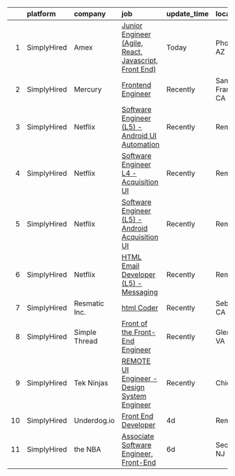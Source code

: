 

|    | platform    | company       | job                                                                                                                                                           | update_time   | location          |
|---:|:------------|:--------------|:--------------------------------------------------------------------------------------------------------------------------------------------------------------|:--------------|:------------------|
|  1 | SimplyHired | Amex          | [Junior Engineer (Agile, React, Javascript, Front End)](https://www.simplyhired.com/job/xMl7SybxXK7R2OW_Lo2SvI1LSOkQX3UrRzHNHiPvjGMyxQsaOKR7kA?q=ui+engineer) | Today         | Phoenix, AZ       |
|  2 | SimplyHired | Mercury       | [Frontend Engineer](https://www.simplyhired.com/job/MCtDiBZ9DTE-m70SYcChErMlRrXEgjTbqEfLdkdNEVWrARemJJc-8Q?q=ui+engineer)                                     | Recently      | San Francisco, CA |
|  3 | SimplyHired | Netflix       | [Software Engineer (L5) - Android UI Automation](https://www.simplyhired.com/job/lBZwGzTe2QasqnCxpbJvOLQMQ4X4RUfBAXMBZxRYyE-9j3StUrb8VA?q=ui+engineer)        | Recently      | Remote            |
|  4 | SimplyHired | Netflix       | [Software Engineer L4 - Acquisition UI](https://www.simplyhired.com/job/MewjA4tIM3AQZ5UEsNQMeDsA1D9LOnO54B8m8m2-ZUhXvcUr0JYaBA?q=ui+engineer)                 | Recently      | Remote            |
|  5 | SimplyHired | Netflix       | [Software Engineer (L5) - Android Acquisition UI](https://www.simplyhired.com/job/frnVlffIIPe5Y690p-0Akn2faxdRufjOduToE2MvKHKHTLIb-3a_bQ?q=ui+engineer)       | Recently      | Remote            |
|  6 | SimplyHired | Netflix       | [HTML Email Developer (L5) - Messaging](https://www.simplyhired.com/job/1bXVxt5BiO0MD0IViaSIetDkT_fhFoZwnqAbC8nd3-MrVMl4GV84Zg?q=ui+engineer)                 | Recently      | Remote            |
|  7 | SimplyHired | Resmatic Inc. | [html Coder](https://www.simplyhired.com/job/1horKlaY2nUszWNGAznbOjFUNCJBjStFQ1YxHY1ditLaUqJVnHJ9Ig?q=ui+engineer)                                            | Recently      | Sebastopol, CA    |
|  8 | SimplyHired | Simple Thread | [Front of the Front-End Engineer](https://www.simplyhired.com/job/_R6mQNe7VzfJs7jr-jHO1b-ERdM7ICazI8awMpk_FC8RiC-mxPonnQ?q=ui+engineer)                       | Recently      | Glen Allen, VA    |
|  9 | SimplyHired | Tek Ninjas    | [REMOTE UI Engineer - Design System Engineer](https://www.simplyhired.com/job/DlVwzYHZ_CvH_ziikgYXJLP4xp6Ih0Ixcy056vznKuzxnKfSoSZuHw?q=ui+engineer)           | Recently      | Chicago, IL       |
| 10 | SimplyHired | Underdog.io   | [Front End Developer](https://www.simplyhired.com/job/bKHSv5Crya-PQseHciDP5wVap6EGVW40KqRY_ikjYgsi6Xi8F_XGmw?q=ui+engineer)                                   | 4d            | Remote            |
| 11 | SimplyHired | the NBA       | [Associate Software Engineer, Front-End](https://www.simplyhired.com/job/j87AFm0h-SDzpnLo_w2x_ztos5Pjtb7zQ6IJE2vAEF6YA5aYVqMVDQ?q=ui+engineer)                | 6d            | Secaucus, NJ      |